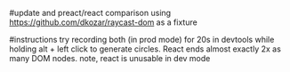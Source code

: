 #update and preact/react comparison using https://github.com/dkozar/raycast-dom as a fixture

#instructions
try recording both (in prod mode) for 20s in devtools while holding alt + left click to generate circles. React ends almost exactly 2x as many DOM nodes.
note, react is unusable in dev mode